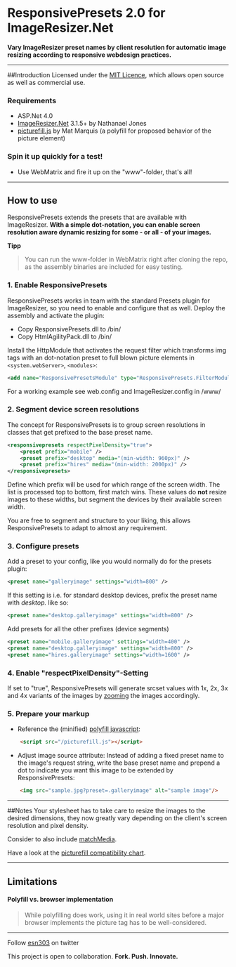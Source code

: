 # ResponsivePresets 2.0 for ImageResizer.Net
**Vary ImageResizer preset names by client resolution for automatic image resizing according to responsive webdesign practices.**

---

##Introduction
Licensed under the [MIT Licence](http://www.opensource.org/licenses/mit-license.php), which allows open source as well as commercial use.

### Requirements
* ASP.Net 4.0
* [ImageResizer.Net](www.imageresizing.net) 3.1.5+ by Nathanael Jones
* [picturefill.js](https://github.com/Wilto/picturefill-proposal) by Mat Marquis (a polyfill for proposed behavior of the picture element)

### Spin it up quickly for a test!
* Use WebMatrix and fire it up on the "www"-folder, that's all!

----

## How to use

ResponsivePresets extends the presets that are available with ImageResizer. **With a simple dot-notation, you can enable screen resolution aware dynamic resizing for some - or all - of your images.**

**Tipp**
>You can run the www-folder in WebMatrix right after cloning the repo, as the assembly binaries are included for easy testing.

### 1. Enable ResponsivePresets

ResponsivePresets works in team with the standard Presets plugin for ImageResizer, so you need to enable and configure that as well. Deploy the assembly and activate the plugin:
* Copy ResponsivePresets.dll to /bin/
* Copy HtmlAgilityPack.dll to /bin/

Install the HttpModule that activates the request filter which transforms img tags with an dot-notation preset to full blown picture elements in `<system.webServer>`, `<modules>`:

```xml
<add name="ResponsivePresetsModule" type="ResponsivePresets.FilterModule.ActivateFilterModule, ResponsivePresets"/>
```

For a working example see web.config and ImageResizer.config in /www/

### 2. Segment device screen resolutions
The concept for ResponsivePresets is to group screen resolutions in classes that get prefixed to the base preset name.

```xml
<responsivepresets respectPixelDensity="true">
	<preset prefix="mobile" />
	<preset prefix="desktop" media="(min-width: 960px)" />
	<preset prefix="hires" media="(min-width: 2000px)" />
</responsivepresets>
```
 
Define which prefix will be used for which range of the screen width. The list is processed top to bottom, first match wins. These values do **not** resize images to these widths, but segment the devices by their available screen width.
 
You are free to segment and structure to your liking, this allows ResponsivePresets to adapt to almost any requirement.

### 3. Configure presets
Add a preset to your config, like you would normally do for the presets plugin:
    
```xml
<preset name="galleryimage" settings="width=800" />
```

If this setting is i.e. for standard desktop devices, prefix the preset name with *desktop.* like so:
    
```xml
<preset name="desktop.galleryimage" settings="width=800" />
```

Add presets for all the other prefixes (device segments)
    
```xml
<preset name="mobile.galleryimage" settings="width=400" />
<preset name="desktop.galleryimage" settings="width=800" />
<preset name="hires.galleryimage" settings="width=1600" />
```
### 4. Enable "respectPixelDensity"-Setting
If set to "true", ResponsivePresets will generate srcset values with 1x, 2x, 3x and 4x variants of the images by [zooming](http://imageresizing.net/docs/reference) the images accordingly.


### 5. Prepare your markup
* Reference the (minified) [polyfill javascript](https://github.com/Wilto/picturefill-proposal):

```html
	<script src="/picturefill.js"></script>
```

* Adjust image source attribute: Instead of adding a fixed preset name to the image's request string, write the base preset name and prepend a dot to indicate you want this image to be extended by ResponsivePresets:

```html
	<img src="sample.jpg?preset=.galleryimage" alt="sample image"/>
```

----

##Notes
Your stylesheet has to take care to resize the images to the desired dimensions, they now greatly vary depending on the client's screen resolution and pixel density.

Consider to also include [matchMedia](https://github.com/paulirish/matchMedia.js/).

Have a look at the [picturefill compatibility chart](https://github.com/Wilto/picturefill-proposal#support).



----

## Limitations

#### Polyfill vs. browser implementation
>While polyfilling does work, using it in real world sites before a major browser implements the picture tag has to be well-considered.

----

Follow [esn303](https://twitter.com/#!/esn303) on twitter

This project is open to collaboration. **Fork. Push. Innovate.**


